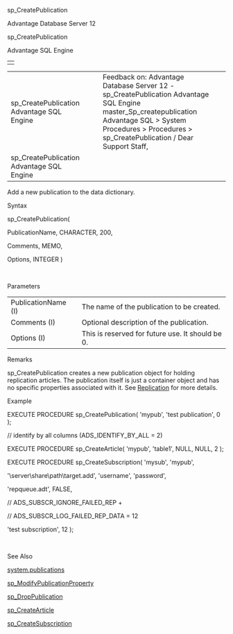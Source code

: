 sp\_CreatePublication




Advantage Database Server 12  

sp\_CreatePublication

Advantage SQL Engine

|  |
| --- |
|  |

|  |  |  |  |  |
| --- | --- | --- | --- | --- |
| sp\_CreatePublication  Advantage SQL Engine |  |  | Feedback on: Advantage Database Server 12 - sp\_CreatePublication Advantage SQL Engine master\_Sp\_createpublication Advantage SQL > System Procedures > Procedures > sp\_CreatePublication / Dear Support Staff, |  |
| sp\_CreatePublication  Advantage SQL Engine |  |  |  |  |

Add a new publication to the data dictionary.

Syntax

sp\_CreatePublication(

PublicationName, CHARACTER, 200,

Comments, MEMO,

Options, INTEGER )

 

Parameters

|  |  |
| --- | --- |
| PublicationName (I) | The name of the publication to be created. |
| Comments (I) | Optional description of the publication. |
| Options (I) | This is reserved for future use. It should be 0. |

Remarks

sp\_CreatePublication creates a new publication object for holding replication articles. The publication itself is just a container object and has no specific properties associated with it. See [Replication](master_replication_overview.htm) for more details.

Example

EXECUTE PROCEDURE sp\_CreatePublication( 'mypub', 'test publication', 0 );

// identify by all columns (ADS\_IDENTIFY\_BY\_ALL = 2)

EXECUTE PROCEDURE sp\_CreateArticle( 'mypub', 'table1', NULL, NULL, 2 );

EXECUTE PROCEDURE sp\_CreateSubscription( 'mysub', 'mypub',

'\\server\share\path\target.add', 'username', 'password',

'repqueue.adt', FALSE,

// ADS\_SUBSCR\_IGNORE\_FAILED\_REP +

// ADS\_SUBSCR\_LOG\_FAILED\_REP\_DATA = 12

'test subscription', 12 );

 

See Also

[system.publications](master_system_publications.htm)

[sp\_ModifyPublicationProperty](master_sp_modifypublicationproperty.htm)

[sp\_DropPublication](master_sp_droppublication.htm)

[sp\_CreateArticle](master_sp_createarticle.htm)

[sp\_CreateSubscription](master_sp_createsubscription.htm)